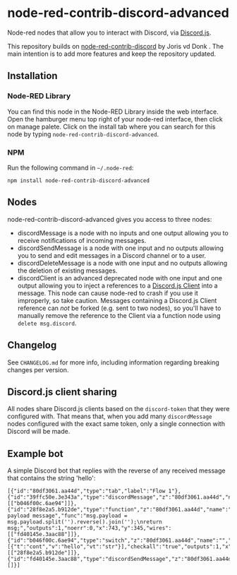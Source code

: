 # node-red-contrib-discord-advanced

Node-red nodes that allow you to interact with Discord, via [Discord.js](https://discord.js.org).

This repository builds on [node-red-contrib-discord](https://github.com/jorisvddonk/node-red-contrib-discord) by Joris vd Donk . The main intention is to add more features and keep the repository updated.

## Installation
### Node-RED Library

You can find this node in the Node-RED Library inside the web interface.
Open the hamburger menu top right of your node-red interface, then click on manage palete.
Click on the install tab where you can search for this node by typing `node-red-contrib-discord-advanced`.

### NPM

Run the following command in `~/.node-red`:

    npm install node-red-contrib-discord-advanced

## Nodes

node-red-contrib-discord-advanced gives you access to three nodes:

* discordMessage is a node with no inputs and one output allowing you to receive notifications of incoming messages.
* discordSendMessage is a node with one input and no outputs allowing you to send and edit messages in a Discord channel or to a user.
* discordDeleteMessage is a node with one input and no outputs allowing the deletion of existing messages.
* discordClient is an advanced deprecated node with one input and one output allowing you to inject a references to a [Discord.js Client](https://discord.js.org/#/docs/main/stable/class/Client) into a message. This node can cause node-red to crash if you use it improperly, so take caution. Messages containing a Discord.js Client reference can *not* be forked (e.g. sent to two nodes), so you'll have to manually remove the reference to the Client via a function node using `delete msg.discord`.

## Changelog

See `CHANGELOG.md` for more info, including information regarding breaking changes per version.

## Discord.js client sharing

All nodes share Discord.js clients based on the `discord-token` that they were configured with. That means that, when you add many `discordMessage` nodes configured with the exact same token, only a single connection with Discord will be made.

## Example bot

A simple Discord bot that replies with the reverse of any received message that contains the string 'hello':

    [{"id":"80df3061.aa44d","type":"tab","label":"Flow 1"},{"id":"39ffc50e.3e343a","type":"discordMessage","z":"80df3061.aa44d","name":"","token":"","x":279,"y":344,"wires":[["b046f00c.6ae94"]]},{"id":"28f8e2a5.b912de","type":"function","z":"80df3061.aa44d","name":"reverse payload message","func":"msg.payload = msg.payload.split('').reverse().join('');\nreturn msg;","outputs":1,"noerr":0,"x":743,"y":345,"wires":[["fd40145e.3aac88"]]},{"id":"b046f00c.6ae94","type":"switch","z":"80df3061.aa44d","name":"","property":"payload","propertyType":"msg","rules":[{"t":"cont","v":"hello","vt":"str"}],"checkall":"true","outputs":1,"x":483,"y":347,"wires":[["28f8e2a5.b912de"]]},{"id":"fd40145e.3aac88","type":"discordSendMessage","z":"80df3061.aa44d","name":"","channel":"","token":"","x":1001,"y":343,"wires":[]}]
